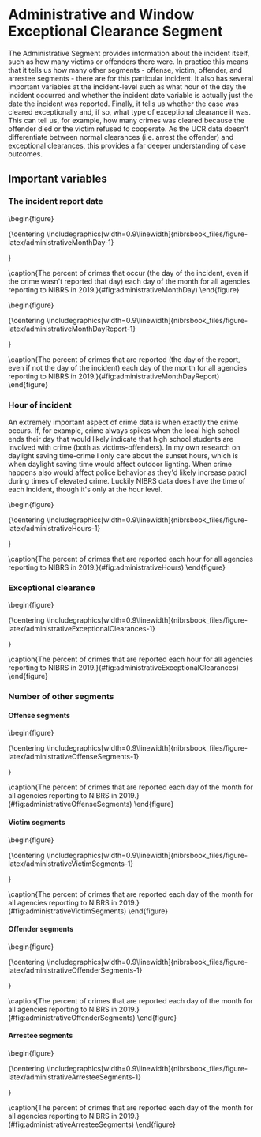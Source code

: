 # Administrative and Window Exceptional Clearance Segment 





The Administrative Segment provides information about the incident itself, such as how many victims or offenders there were. In practice this means that it tells us how many other segments - offense, victim, offender, and arrestee segments - there are for this particular incident. It also has several important variables at the incident-level such as what hour of the day the incident occurred and whether the incident date variable is actually just the date the incident was reported. Finally, it tells us whether the case was cleared exceptionally and, if so, what type of exceptional clearance it was. This can tell us, for example, how many crimes was cleared because the offender died or the victim refused to cooperate. As the UCR data doesn't differentiate between normal clearances (i.e. arrest the offender) and exceptional clearances, this provides a far deeper understanding of case outcomes. 


## Important variables

### The incident report date

\begin{figure}

{\centering \includegraphics[width=0.9\linewidth]{nibrsbook_files/figure-latex/administrativeMonthDay-1} 

}

\caption{The percent of crimes that occur (the day of the incident, even if the crime wasn't reported that day) each day of the month for all agencies reporting to NIBRS in 2019.}(\#fig:administrativeMonthDay)
\end{figure}


\begin{figure}

{\centering \includegraphics[width=0.9\linewidth]{nibrsbook_files/figure-latex/administrativeMonthDayReport-1} 

}

\caption{The percent of crimes that are reported (the day of the report, even if not the day of the incident) each day of the month for all agencies reporting to NIBRS in 2019.}(\#fig:administrativeMonthDayReport)
\end{figure}


### Hour of incident

An extremely important aspect of crime data is when exactly the crime occurs. If, for example, crime always spikes when the local high school ends their day that would likely indicate that high school students are involved with crime (both as victims-offenders). In my own research on daylight saving time-crime I only care about the sunset hours, which is when daylight saving time would affect outdoor lighting. When crime happens also would affect police behavior as they'd likely increase patrol during times of elevated crime. Luckily NIBRS data does have the time of each incident, though it's only at the hour level.

\begin{figure}

{\centering \includegraphics[width=0.9\linewidth]{nibrsbook_files/figure-latex/administrativeHours-1} 

}

\caption{The percent of crimes that are reported each hour for all agencies reporting to NIBRS in 2019.}(\#fig:administrativeHours)
\end{figure}





### Exceptional clearance

\begin{figure}

{\centering \includegraphics[width=0.9\linewidth]{nibrsbook_files/figure-latex/administrativeExceptionalClearances-1} 

}

\caption{The percent of crimes that are reported each hour for all agencies reporting to NIBRS in 2019.}(\#fig:administrativeExceptionalClearances)
\end{figure}


### Number of other segments

#### Offense segments

\begin{figure}

{\centering \includegraphics[width=0.9\linewidth]{nibrsbook_files/figure-latex/administrativeOffenseSegments-1} 

}

\caption{The percent of crimes that are reported each day of the month for all agencies reporting to NIBRS in 2019.}(\#fig:administrativeOffenseSegments)
\end{figure}

#### Victim segments

\begin{figure}

{\centering \includegraphics[width=0.9\linewidth]{nibrsbook_files/figure-latex/administrativeVictimSegments-1} 

}

\caption{The percent of crimes that are reported each day of the month for all agencies reporting to NIBRS in 2019.}(\#fig:administrativeVictimSegments)
\end{figure}

#### Offender segments

\begin{figure}

{\centering \includegraphics[width=0.9\linewidth]{nibrsbook_files/figure-latex/administrativeOffenderSegments-1} 

}

\caption{The percent of crimes that are reported each day of the month for all agencies reporting to NIBRS in 2019.}(\#fig:administrativeOffenderSegments)
\end{figure}

#### Arrestee segments

\begin{figure}

{\centering \includegraphics[width=0.9\linewidth]{nibrsbook_files/figure-latex/administrativeArresteeSegments-1} 

}

\caption{The percent of crimes that are reported each day of the month for all agencies reporting to NIBRS in 2019.}(\#fig:administrativeArresteeSegments)
\end{figure}
